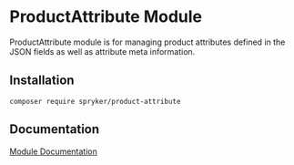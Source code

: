 # ProductAttribute Module

ProductAttribute module is for managing product attributes defined in the JSON fields as well as attribute meta information.

## Installation

```
composer require spryker/product-attribute
```

## Documentation

[Module Documentation](http://academy.spryker.com/developing_with_spryker/module_guide/products/product/product.html)

